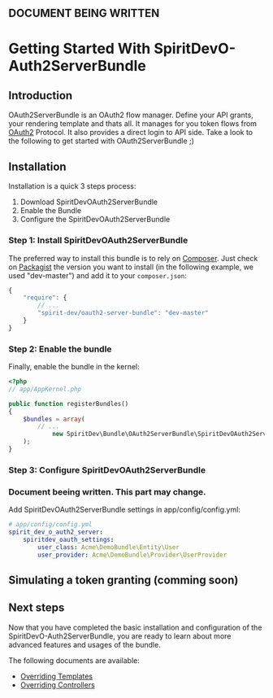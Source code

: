 ## DOCUMENT BEING WRITTEN

Getting Started With SpiritDevO-Auth2ServerBundle
=========================================

## Introduction
OAuth2ServerBundle is an OAuth2 flow manager. Define your API grants, your rendering template and thats all.
It manages for you token flows from [OAuth2](http://oauth.net/2/) Protocol. It also provides a direct login to API side. 
Take a look to the following to get started with OAuth2ServerBundle ;)

## Installation

Installation is a quick 3 steps process:

1. Download SpiritDevOAuth2ServerBundle
2. Enable the Bundle
3. Configure the SpiritDevOAuth2ServerBundle


### Step 1: Install SpiritDevOAuth2ServerBundle

The preferred way to install this bundle is to rely on [Composer](http://getcomposer.org).
Just check on [Packagist](https://packagist.org/packages/spirit-dev/oauth2-server-bundle) the version you want to install (in the following example, we used "dev-master") and add it to your `composer.json`:

``` js
{
    "require": {
        // ...
        "spirit-dev/oauth2-server-bundle": "dev-master"
    }
}
```

### Step 2: Enable the bundle

Finally, enable the bundle in the kernel:

``` php
<?php
// app/AppKernel.php

public function registerBundles()
{
    $bundles = array(
        // ...
            new SpiritDev\Bundle\OAuth2ServerBundle\SpiritDevOAuth2ServerBundle(),
    );
}
```


### Step 3: Configure SpiritDevOAuth2ServerBundle

### Document beeing written. This part may change.

Add SpiritDevOAuth2ServerBundle settings in app/config/config.yml:

``` yaml
# app/config/config.yml
spirit_dev_o_auth2_server:
    spiritdev_oauth_settings:
        user_class: Acme\DemoBundle\Entity\User
        user_provider: Acme\DemoBundle\Provider\UserProvider
```

## Simulating a token granting (comming soon)

## Next steps
Now that you have completed the basic installation and configuration of the SpiritDevO-Auth2ServerBundle, you are ready to learn about more advanced features and usages of the bundle.

The following documents are available:

* [Overriding Templates](https://github.com/spirit-dev/Oauth2ServerBundle/blob/master/Resources/doc/overriding_templates.md)
* [Overriding Controllers](https://github.com/spirit-dev/Oauth2ServerBundle/blob/master/Resources/doc/overriding_controllers.md)